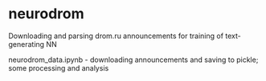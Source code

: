 # neurodrom
Downloading and parsing drom.ru announcements for training of text-generating NN

neurodrom_data.ipynb - downloading announcements and saving to pickle; some processing and analysis
